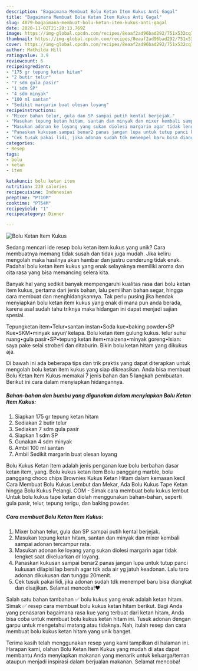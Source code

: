```yaml
---
description: "Bagaimana Membuat Bolu Ketan Item Kukus Anti Gagal"
title: "Bagaimana Membuat Bolu Ketan Item Kukus Anti Gagal"
slug: 4079-bagaimana-membuat-bolu-ketan-item-kukus-anti-gagal
date: 2020-11-02T21:28:13.769Z
image: https://img-global.cpcdn.com/recipes/8eaaf2ad96bad292/751x532cq70/bolu-ketan-item-kukus-foto-resep-utama.jpg
thumbnail: https://img-global.cpcdn.com/recipes/8eaaf2ad96bad292/751x532cq70/bolu-ketan-item-kukus-foto-resep-utama.jpg
cover: https://img-global.cpcdn.com/recipes/8eaaf2ad96bad292/751x532cq70/bolu-ketan-item-kukus-foto-resep-utama.jpg
author: Mathilda Hill
ratingvalue: 3.9
reviewcount: 6
recipeingredient:
- "175 gr tepung ketan hitam"
- "2 butir telur"
- "7 sdm gula pasir"
- "1 sdm SP"
- "4 sdm minyak"
- "100 ml santan"
- "Sedikit margarin buat olesan loyang"
recipeinstructions:
- "Mixer bahan telur, gula dan SP sampai putih kental berjejak."
- "Masukan tepung ketan hitam, santan dan minyak dan mixer kembali sampai adonan tercampur rata."
- "Masukan adonan ke loyang yang sukan diolesi margarin agar tidak lengket saat dikeluarkan dr loyang."
- "Panaskan kukusan sampai benar2 panas jangan lupa untuk tutup panci kukusan dilapisi lap bersih agar tdk ada air yg jatuh keadonan. Lalu taro adonan dikukusan dan tunggu 20menit."
- "Cek tusuk pakai lidi, jika adonan sudah tdk menempel baru bisa diangkat dan disajikan. Selamat mencoba!❤"
categories:
- Resep
tags:
- bolu
- ketan
- item

katakunci: bolu ketan item 
nutrition: 239 calories
recipecuisine: Indonesian
preptime: "PT10M"
cooktime: "PT54M"
recipeyield: "1"
recipecategory: Dinner

---
```



![Bolu Ketan Item Kukus](https://img-global.cpcdn.com/recipes/8eaaf2ad96bad292/751x532cq70/bolu-ketan-item-kukus-foto-resep-utama.jpg)

Sedang mencari ide resep bolu ketan item kukus yang unik? Cara membuatnya memang tidak susah dan tidak juga mudah. Jika keliru mengolah maka hasilnya akan hambar dan justru cenderung tidak enak. Padahal bolu ketan item kukus yang enak selayaknya memiliki aroma dan cita rasa yang bisa memancing selera kita.

Banyak hal yang sedikit banyak mempengaruhi kualitas rasa dari bolu ketan item kukus, pertama dari jenis bahan, lalu pemilihan bahan segar, hingga cara membuat dan menghidangkannya. Tak perlu pusing jika hendak menyiapkan bolu ketan item kukus yang enak di mana pun anda berada, karena asal sudah tahu triknya maka hidangan ini dapat menjadi sajian spesial.

Tepungketan item•Telur•santan instan•Soda kue•baking powder•SP Kue•SKM•minyak sayur/ kelapa. Bolu ketan item gulung kukus. telur suhu ruang•gula pasir•SP•tepung ketan item•maizena•minyak goreng•Isian: saya pake selai stroberi dan ditaburin. Bikin bolu ketan hitam yang dikukus aja.


Di bawah ini ada beberapa tips dan trik praktis yang dapat diterapkan untuk mengolah bolu ketan item kukus yang siap dikreasikan. Anda bisa membuat Bolu Ketan Item Kukus memakai 7 jenis bahan dan 5 langkah pembuatan. Berikut ini cara dalam menyiapkan hidangannya.

<!--inarticleads1-->

##### Bahan-bahan dan bumbu yang digunakan dalam menyiapkan Bolu Ketan Item Kukus:

1. Siapkan 175 gr tepung ketan hitam
1. Sediakan 2 butir telur
1. Sediakan 7 sdm gula pasir
1. Siapkan 1 sdm SP
1. Gunakan 4 sdm minyak
1. Ambil 100 ml santan
1. Ambil Sedikit margarin buat olesan loyang


Bolu Kukus Ketan Item adalah jenis penganan kue bolu berbahan dasar ketan item, yang. Bolu kukus ketan item Bolu panggang marble, bolu panggang choco chips Brownies Kukus Ketan Hitam dalam kemasan kecil Cara Membuat Bolu Kukus Lembut dan Mekar, Ada Bolu Kukus Tape Ketan hingga Bolu Kukus Pelangi. COM - Simak cara membuat bolu kukus lembut Untuk bolu kukus tape ketan diolah menggunakan bahan-bahan, seperti gula pasir, telur, tepung terigu, dan baking powder. 

<!--inarticleads2-->

##### Cara membuat Bolu Ketan Item Kukus:

1. Mixer bahan telur, gula dan SP sampai putih kental berjejak.
1. Masukan tepung ketan hitam, santan dan minyak dan mixer kembali sampai adonan tercampur rata.
1. Masukan adonan ke loyang yang sukan diolesi margarin agar tidak lengket saat dikeluarkan dr loyang.
1. Panaskan kukusan sampai benar2 panas jangan lupa untuk tutup panci kukusan dilapisi lap bersih agar tdk ada air yg jatuh keadonan. Lalu taro adonan dikukusan dan tunggu 20menit.
1. Cek tusuk pakai lidi, jika adonan sudah tdk menempel baru bisa diangkat dan disajikan. Selamat mencoba!❤


Salah satu bahan tambahan ✅ bolu kukus yang enak adalah ketan hitam. Simak ✅ resep cara membuat bolu kukus ketan hitam berikut. Bagi Anda yang penasaran bagaimana rasa kue yang terbuat dari ketan hitam, Anda bisa coba untuk membuat bolu kukus ketan hitam ini. Tusuk adonan dengan garpu untuk mengetahui matang atau tidaknya. Nah, itulah resep dan cara membuat bolu kukus ketan hitam yang unik banget. 

Terima kasih telah menggunakan resep yang kami tampilkan di halaman ini. Harapan kami, olahan Bolu Ketan Item Kukus yang mudah di atas dapat membantu Anda menyiapkan makanan yang menarik untuk keluarga/teman ataupun menjadi inspirasi dalam berjualan makanan. Selamat mencoba!
